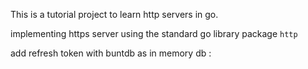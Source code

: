 This is a tutorial project to learn http servers in go.


implementing https server using the standard go library package `http`


add refresh token with buntdb as in memory db :
